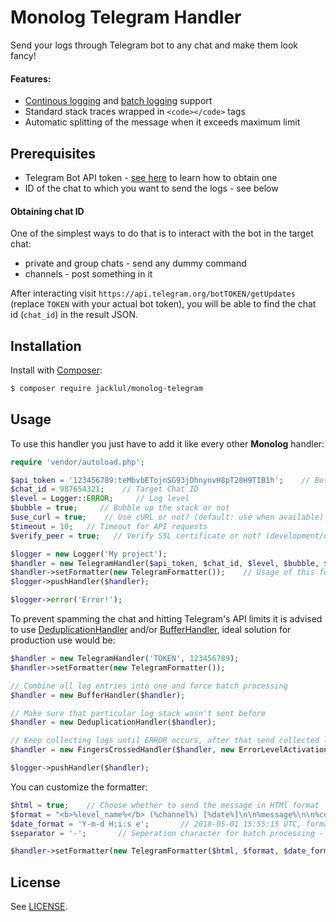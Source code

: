 # Monolog Telegram Handler

Send your logs through Telegram bot to any chat and make them look fancy!

#### Features:
- [Continous logging](https://i.imgur.com/8EnxO90.jpg) and [batch logging](https://i.imgur.com/4C9Y6cT.jpg) support
- Standard stack traces wrapped in `<code></code>` tags
- Automatic splitting of the message when it exceeds maximum limit

## Prerequisites

 - Telegram Bot API token - [see here](https://core.telegram.org/bots#creating-a-new-bot) to learn how to obtain one
 - ID of the chat to which you want to send the logs - see below
 
#### Obtaining chat ID

One of the simplest ways to do that is to interact with the bot in the target chat:
- private and group chats - send any dummy command
- channels - post something in it

After interacting visit `https://api.telegram.org/botTOKEN/getUpdates` (replace `TOKEN` with your actual bot token), you will be able to find the chat id (`chat_id`) in the result JSON.

## Installation

Install with [Composer](https://github.com/composer/composer):

```bash
$ composer require jacklul/monolog-telegram
```

## Usage

To use this handler you just have to add it like every other **Monolog** handler:

```php
require 'vendor/autoload.php';

$api_token = '123456789:teMbvbETojnSG93jDhnynvH8pT28H9TIB1h';    // Bot API token
$chat_id = 987654321;    // Target Chat ID
$level = Logger::ERROR;     // Log level
$bubble = true;     // Bubble up the stack or not
$use_curl = true;    // Use cURL or not? (default: use when available)
$timeout = 10;   // Timeout for API requests
$verify_peer = true;   // Verify SSL certificate or not? (development/debugging)

$logger = new Logger('My project');
$handler = new TelegramHandler($api_token, $chat_id, $level, $bubble, $use_curl, $timeout, $verify_peer);
$handler->setFormatter(new TelegramFormatter());    // Usage of this formatter is optional but recommended if you want better message layout
$logger->pushHandler($handler);

$logger->error('Error!');
```

To prevent spamming the chat and hitting Telegram's API limits it is advised to use
 [DeduplicationHandler](https://github.com/Seldaek/monolog/blob/master/src/Monolog/Handler/DeduplicationHandler.php) and/or [BufferHandler](https://github.com/Seldaek/monolog/blob/master/src/Monolog/Handler/BufferHandler.php), ideal solution for production use would be:

```php
$handler = new TelegramHandler('TOKEN', 123456789);
$handler->setFormatter(new TelegramFormatter());

// Combine all log entries into one and force batch processing
$handler = new BufferHandler($handler);

// Make sure that particular log stack wasn't sent before
$handler = new DeduplicationHandler($handler);

// Keep collecting logs until ERROR occurs, after that send collected logs to $handler
$handler = new FingersCrossedHandler($handler, new ErrorLevelActivationStrategy(Logger::ERROR));

$logger->pushHandler($handler);
```

You can customize the formatter:

```php
$html = true;    // Choose whether to send the message in HTMl format
$format = "<b>%level_name%</b> (%channel%) [%date%]\n\n%message%\n\n%context%%extra%";   // Error (My project) [2018-05-01 15:55:15 UTC]
$date_format = 'Y-m-d H:i:s e';       // 2018-05-01 15:55:15 UTC, format must be supported by DateTime::format
$separator = '-';       // Seperation character for batch processing - when empty one empty line is used

$handler->setFormatter(new TelegramFormatter($html, $format, $date_format, $separator));
```

## License

See [LICENSE](LICENSE).
